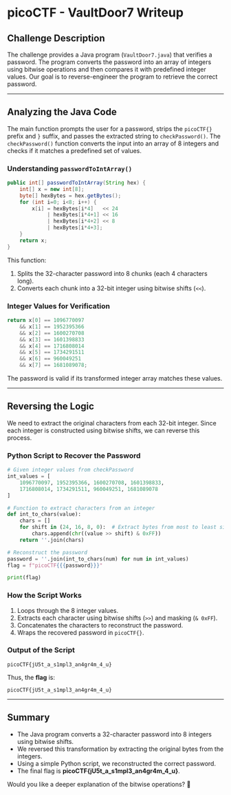 # **picoCTF - VaultDoor7 Writeup**

## **Challenge Description**
The challenge provides a Java program (`VaultDoor7.java`) that verifies a password. The program converts the password into an array of integers using bitwise operations and then compares it with predefined integer values. Our goal is to reverse-engineer the program to retrieve the correct password.

---

## **Analyzing the Java Code**
The main function prompts the user for a password, strips the `picoCTF{}` prefix and `}` suffix, and passes the extracted string to `checkPassword()`. The `checkPassword()` function converts the input into an array of 8 integers and checks if it matches a predefined set of values.

### **Understanding `passwordToIntArray()`**
```java
public int[] passwordToIntArray(String hex) {
    int[] x = new int[8];
    byte[] hexBytes = hex.getBytes();
    for (int i=0; i<8; i++) {
        x[i] = hexBytes[i*4]   << 24
             | hexBytes[i*4+1] << 16
             | hexBytes[i*4+2] << 8
             | hexBytes[i*4+3];
    }
    return x;
}
```
This function:
1. Splits the 32-character password into 8 chunks (each 4 characters long).
2. Converts each chunk into a 32-bit integer using bitwise shifts (`<<`).

### **Integer Values for Verification**
```java
return x[0] == 1096770097
    && x[1] == 1952395366
    && x[2] == 1600270708
    && x[3] == 1601398833
    && x[4] == 1716808014
    && x[5] == 1734291511
    && x[6] == 960049251
    && x[7] == 1681089078;
```
The password is valid if its transformed integer array matches these values.

---

## **Reversing the Logic**
We need to extract the original characters from each 32-bit integer. Since each integer is constructed using bitwise shifts, we can reverse this process.

### **Python Script to Recover the Password**
```python
# Given integer values from checkPassword
int_values = [
    1096770097, 1952395366, 1600270708, 1601398833,
    1716808014, 1734291511, 960049251, 1681089078
]

# Function to extract characters from an integer
def int_to_chars(value):
    chars = []
    for shift in (24, 16, 8, 0):  # Extract bytes from most to least significant
        chars.append(chr((value >> shift) & 0xFF))
    return ''.join(chars)

# Reconstruct the password
password = ''.join(int_to_chars(num) for num in int_values)
flag = f"picoCTF{{{password}}}"

print(flag)
```

### **How the Script Works**
1. Loops through the 8 integer values.
2. Extracts each character using bitwise shifts (`>>`) and masking (`& 0xFF`).
3. Concatenates the characters to reconstruct the password.
4. Wraps the recovered password in `picoCTF{}`.

### **Output of the Script**
```
picoCTF{jU5t_a_s1mpl3_an4gr4m_4_u}
```

Thus, the **flag** is:
```
picoCTF{jU5t_a_s1mpl3_an4gr4m_4_u}
```

---

## **Summary**
- The Java program converts a 32-character password into 8 integers using bitwise shifts.
- We reversed this transformation by extracting the original bytes from the integers.
- Using a simple Python script, we reconstructed the correct password.
- The final flag is **picoCTF{jU5t_a_s1mpl3_an4gr4m_4_u}**.

Would you like a deeper explanation of the bitwise operations? 🚀

